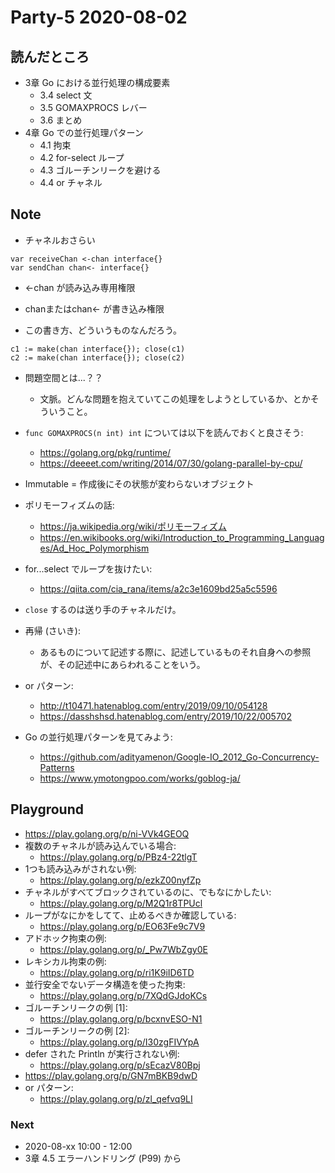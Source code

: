 
# Party-5 2020-08-02
## 読んだところ
- 3章 Go における並行処理の構成要素
    - 3.4 select 文
    - 3.5 GOMAXPROCS レバー
    - 3.6 まとめ
- 4章 Go での並行処理パターン
    - 4.1 拘束
    - 4.2 for-select ループ
    - 4.3 ゴルーチンリークを避ける
    - 4.4 or チャネル
    
## Note
- チャネルおさらい
```
var receiveChan <-chan interface{}
var sendChan chan<- interface{}
```
- <-chan が読み込み専用権限
- chanまたはchan<- が書き込み権限

- この書き方、どういうものなんだろう。
```
c1 := make(chan interface{}); close(c1)
c2 := make(chan interface{}); close(c2)
```

- 問題空間とは...？？
    - 文脈。どんな問題を抱えていてこの処理をしようとしているか、とかそういうこと。

- `func GOMAXPROCS(n int) int` については以下を読んでおくと良さそう:
    - https://golang.org/pkg/runtime/
    - https://deeeet.com/writing/2014/07/30/golang-parallel-by-cpu/

- Immutable = 作成後にその状態が変わらないオブジェクト
- ポリモーフィズムの話:
    - https://ja.wikipedia.org/wiki/ポリモーフィズム
    - https://en.wikibooks.org/wiki/Introduction_to_Programming_Languages/Ad_Hoc_Polymorphism
- for...select でループを抜けたい:
    - https://qiita.com/cia_rana/items/a2c3e1609bd25a5c5596  
- `close` するのは送り手のチャネルだけ。
- 再帰 (さいき):
    - あるものについて記述する際に、記述しているものそれ自身への参照が、その記述中にあらわれることをいう。
- or パターン:
    - http://t10471.hatenablog.com/entry/2019/09/10/054128
    - https://dasshshsd.hatenablog.com/entry/2019/10/22/005702
- Go の並行処理パターンを見てみよう:
    - https://github.com/adityamenon/Google-IO_2012_Go-Concurrency-Patterns
    - https://www.ymotongpoo.com/works/goblog-ja/

## Playground
- https://play.golang.org/p/ni-VVk4GEOQ
- 複数のチャネルが読み込んでいる場合:
    - https://play.golang.org/p/PBz4-22tlgT
- 1つも読み込みがされない例:
    - https://play.golang.org/p/ezkZ00nyfZp
- チャネルがすべてブロックされているのに、でもなにかしたい:
    - https://play.golang.org/p/M2Q1r8TPUcl
- ループがなにかをしてて、止めるべきか確認している:
    - https://play.golang.org/p/EO63Fe9c7V9
- アドホック拘束の例:
    - https://play.golang.org/p/_Pw7WbZgy0E
- レキシカル拘束の例:
    - https://play.golang.org/p/ri1K9iID6TD
- 並行安全でないデータ構造を使った拘束:
    - https://play.golang.org/p/7XQdGJdoKCs
- ゴルーチンリークの例 [1]:
    - https://play.golang.org/p/bcxnvESO-N1
- ゴルーチンリークの例 [2]:
    - https://play.golang.org/p/I30zgFIVYpA
- defer された Println が実行されない例:
    - https://play.golang.org/p/sEcazV80Bpj
- https://play.golang.org/p/GN7mBKB9dwD
- or パターン:
    - https://play.golang.org/p/zl_qefvq9LI

### Next
- 2020-08-xx 10:00 - 12:00
- 3章 4.5 エラーハンドリング (P99) から
